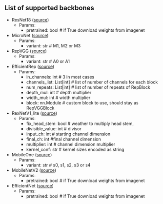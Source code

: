 ## List of supported backbones
- ResNet18 ([source](https://pytorch.org/vision/main/models/generated/torchvision.models.resnet18.html))
  - Params:
    - pretrained: bool # if True download weights from imagenet
- MicroNet ([source](https://github.com/liyunsheng13/micronet))
  - Params:
    - variant: str # M1, M2 or M3
- RepVGG ([source](https://github.com/DingXiaoH/RepVGG))
  - Params:
    - variant: str # A0 or A1
- EfficientRep ([source](https://github.com/meituan/YOLOv6/blob/725913050e15a31cd091dfd7795a1891b0524d35/yolov6/models/efficientrep.py))
  - Params:
    - in_channels: int # 3 in most cases
    - channels_list: List[int] # list of number of channels for each block
    - num_repeats: List[int] # list of number of repeats of RepBlock
    - depth_mul: int # depth multiplier
    - width_mul: int # width multiplier
    - block: nn.Module # custom block to use, should stay as RepVGGBlock
- RexNetV1_lite ([source](https://github.com/clovaai/rexnet))
  - Params:
    - fix_head_stem: bool # weather to multiply head stem, 
    - divisible_value: int # divisor   
    - input_ch: int # starting channel dimension
    - final_ch: int #final channel dimension
    - multiplier: int # channel dimension multiplier
    - kernel_conf: str # kernel sizes encoded as string
- MobileOne ([source](https://github.com/apple/ml-mobileone))
  - Params:
    - variant: str # s0, s1, s2, s3 or s4
- MobileNetV2 ([source](https://pytorch.org/vision/main/models/generated/torchvision.models.mobilenet_v2.html))
  - Params:
    - pretrained: bool # if True download weights from imagenet
- EfficientNet ([source](https://github.com/rwightman/gen-efficientnet-pytorch))
  - Params:
    - pretrained: bool # if True download weights from imagenet